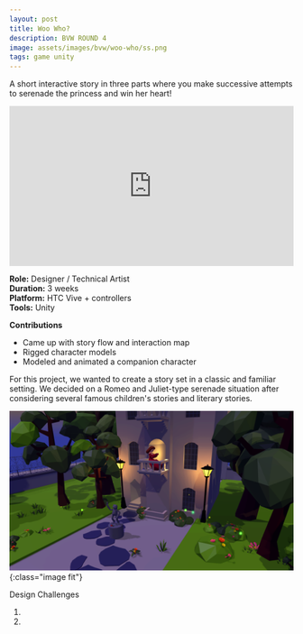 ```yaml
---
layout: post
title: Woo Who?
description: BVW ROUND 4
image: assets/images/bvw/woo-who/ss.png
tags: game unity
---
```


A short interactive story in three parts where you make successive attempts to serenade the princess and win her heart!

<style>.embed-container { position: relative; padding-bottom: 56.25%; height: 0; overflow: hidden; max-width: 100%; } .embed-container iframe, .embed-container object, .embed-container embed { position: absolute; top: 0; left: 0; width: 100%; height: 100%; }</style><div class='embed-container'><iframe src='https://www.youtube.com/embed//c76v5xrVUfE' frameborder='0' allowfullscreen></iframe></div>

<p>
<b>Role:</b> Designer / Technical Artist<br>
<b>Duration:</b> 3 weeks<br>
<b>Platform:</b> HTC Vive + controllers<br>
<b>Tools:</b> Unity<br>
</p>

<p>
<b>Contributions</b><br>

- Came up with story flow and interaction map
- Rigged character models
- Modeled and animated a companion character

For this project, we wanted to create a story set in a classic and familiar setting. We decided on a Romeo and Juliet-type serenade situation after considering several famous children's stories and literary stories.
</p>

![image-title-here](/assets/images/bvw/woo-who/ss1.png){:class="image fit"}



Design Challenges

1.
2.
